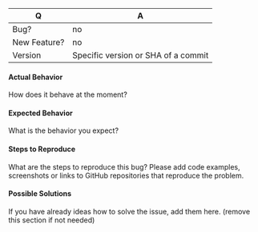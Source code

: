 | Q | A
| --- | ---
| Bug? | no
| New Feature? | no
| Version | Specific version or SHA of a commit

#### Actual Behavior

How does it behave at the moment?

#### Expected Behavior

What is the behavior you expect?

#### Steps to Reproduce

What are the steps to reproduce this bug? Please add code examples,
screenshots or links to GitHub repositories that reproduce the problem.

#### Possible Solutions

If you have already ideas how to solve the issue, add them here.
(remove this section if not needed)
